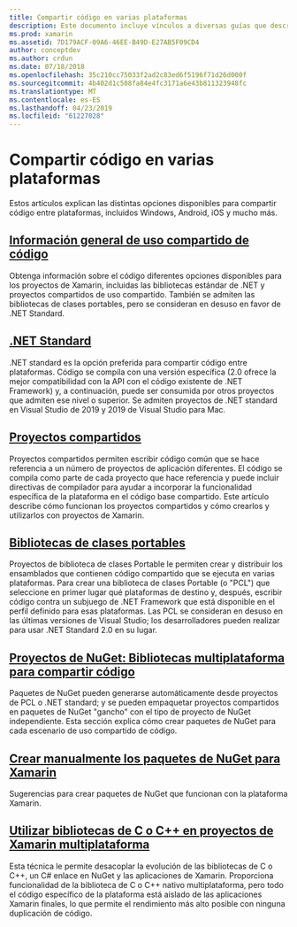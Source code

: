 ```yaml
---
title: Compartir código en varias plataformas
description: Este documento incluye vínculos a diversas guías que describen las técnicas para compartir código, incluidas las bibliotecas de clases portables, los proyectos compartidos, .NET Standard y NuGet.
ms.prod: xamarin
ms.assetid: 7D179ACF-09A6-46EE-B49D-E27AB5F09CD4
author: conceptdev
ms.author: crdun
ms.date: 07/18/2018
ms.openlocfilehash: 35c210cc75033f2ad2c83ed6f5196f71d26d000f
ms.sourcegitcommit: 4b402d1c508fa84e4fc3171a6e43b811323948fc
ms.translationtype: MT
ms.contentlocale: es-ES
ms.lasthandoff: 04/23/2019
ms.locfileid: "61227028"
---
```

# <a name="sharing-code-on-multiple-platforms"></a>Compartir código en varias plataformas

Estos artículos explican las distintas opciones disponibles para compartir código entre plataformas, incluidos Windows, Android, iOS y mucho más.

## <a name="code-sharing-overviewcode-sharingmd"></a>[Información general de uso compartido de código](code-sharing.md)

Obtenga información sobre el código diferentes opciones disponibles para los proyectos de Xamarin, incluidas las bibliotecas estándar de .NET y proyectos compartidos de uso compartido. También se admiten las bibliotecas de clases portables, pero se consideran en desuso en favor de .NET Standard.

## <a name="net-standardcross-platformapp-fundamentalsnet-standardmd"></a>[.NET Standard](~/cross-platform/app-fundamentals/net-standard.md)

.NET standard es la opción preferida para compartir código entre plataformas. Código se compila con una versión específica (2.0 ofrece la mejor compatibilidad con la API con el código existente de .NET Framework) y, a continuación, puede ser consumida por otros proyectos que admiten ese nivel o superior. Se admiten proyectos de .NET standard en Visual Studio de 2019 y 2019 de Visual Studio para Mac.

## <a name="shared-projectscross-platformapp-fundamentalsshared-projectsmd"></a>[Proyectos compartidos](~/cross-platform/app-fundamentals/shared-projects.md)

Proyectos compartidos permiten escribir código común que se hace referencia a un número de proyectos de aplicación diferentes. El código se compila como parte de cada proyecto que hace referencia y puede incluir directivas de compilador para ayudar a incorporar la funcionalidad específica de la plataforma en el código base compartido. Este artículo describe cómo funcionan los proyectos compartidos y cómo crearlos y utilizarlos con proyectos de Xamarin.

## <a name="portable-class-librariescross-platformapp-fundamentalspclmd"></a>[Bibliotecas de clases portables](~/cross-platform/app-fundamentals/pcl.md)

Proyectos de biblioteca de clases Portable le permiten crear y distribuir los ensamblados que contienen código compartido que se ejecuta en varias plataformas. Para crear una biblioteca de clases Portable (o "PCL") que seleccione en primer lugar qué plataformas de destino y, después, escribir código contra un subjuego de .NET Framework que está disponible en el perfil definido para esas plataformas. Las PCL se consideran en desuso en las últimas versiones de Visual Studio; los desarrolladores pueden realizar para usar .NET Standard 2.0 en su lugar.

## <a name="nuget-projects-multiplatform-libraries-for-code-sharingcross-platformapp-fundamentalsnuget-multiplatform-librariesindexmd"></a>[Proyectos de NuGet: Bibliotecas multiplataforma para compartir código](~/cross-platform/app-fundamentals/nuget-multiplatform-libraries/index.md)

Paquetes de NuGet pueden generarse automáticamente desde proyectos de PCL o .NET standard; y se pueden empaquetar proyectos compartidos en paquetes de NuGet "gancho" con el tipo de proyecto de NuGet independiente. Esta sección explica cómo crear paquetes de NuGet para cada escenario de uso compartido de código.

## <a name="manually-creating-nuget-packages-for-xamarincross-platformapp-fundamentalsnuget-manualmd"></a>[Crear manualmente los paquetes de NuGet para Xamarin](~/cross-platform/app-fundamentals/nuget-manual.md)

Sugerencias para crear paquetes de NuGet que funcionan con la plataforma Xamarin.

## <a name="use-cc-libraries-in-cross-platform-xamarin-projectscross-platformcppindexmd"></a>[Utilizar bibliotecas de C o C++ en proyectos de Xamarin multiplataforma](~/cross-platform/cpp/index.md)

Esta técnica le permite desacoplar la evolución de las bibliotecas de C o C++, un C# enlace en NuGet y las aplicaciones de Xamarin. Proporciona funcionalidad de la biblioteca de C o C++ nativo multiplataforma, pero todo el código específico de la plataforma está aislado de las aplicaciones Xamarin finales, lo que permite el rendimiento más alto posible con ninguna duplicación de código. 

